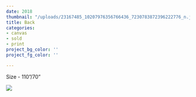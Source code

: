 ```yaml
---
date: 2018
thumbnail: "/uploads/23167485_10207976356766436_7230783872396222776_n.jpg"
title: Back
categories:
- canvas
- sold
- print
project_bg_color: ''
project_fg_color: ''

---
```

Size - 110”/70”

![](https://scontent-amt2-1.xx.fbcdn.net/v/t1.15752-9/s2048x2048/64573124_309234309962859_168300939193614336_n.jpg?_nc_cat=101&_nc_oc=AQm-4uXratcLB4QtY9X7OaiG86CVq3MdsbJ5T2kKpouuevCBAsDp_Pfg3xU20mefibA&_nc_ht=scontent-amt2-1.xx&oh=f212e2795e8062d868197db2823ca3fa&oe=5D7B25B7)